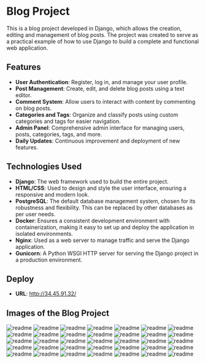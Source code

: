 # Blog Project

This is a blog project developed in Django, which allows the creation, editing and management of blog posts. The project was created to serve as a practical example of how to use Django to build a complete and functional web application.

## Features

- **User Authentication**: Register, log in, and manage your user profile.
- **Post Management**: Create, edit, and delete blog posts using a text editor.
- **Comment System**: Allow users to interact with content by commenting on blog posts.
- **Categories and Tags**: Organize and classify posts using custom categories and tags for easier navigation.
- **Admin Panel**: Comprehensive admin interface for managing users, posts, categories, tags, and more.
- **Daily Updates**: Continuous improvement and deployment of new features.

## Technologies Used

- **Django**: The web framework used to build the entire project.
- **HTML/CSS**: Used to design and style the user interface, ensuring a responsive and modern look.
- **PostgreSQL**: The default database management system, chosen for its robustness and flexibility. This can be replaced by other databases as per user needs.
- **Docker**: Ensures a consistent development environment with containerization, making it easy to set up and deploy the application in isolated environments.
- **Nginx**: Used as a web server to manage traffic and serve the Django application.
- **Gunicorn**: A Python WSGI HTTP server for serving the Django project in a production environment.
  
## Deploy
- **URL**: http://34.45.91.32/

## Images of the Blog Project
![readme](https://github.com/ecopque/blog_project/blob/main/prints/Screenshot%20from%202024-09-01%2021-37-22.png)
![readme](https://github.com/ecopque/blog_project/blob/main/prints/Screenshot%20from%202024-08-28%2018-33-23.png)
![readme](https://github.com/ecopque/blog_project/blob/main/prints/Screenshot%20from%202024-09-28%2018-08-20.png)
![readme](https://github.com/ecopque/blog_project/blob/main/prints/Screenshot%20from%202024-09-23%2022-36-04.png)
![readme](https://github.com/ecopque/blog_project/blob/main/prints/Screenshot%20from%202024-09-23%2017-29-24.png)
![readme](https://github.com/ecopque/blog_project/blob/main/prints/Screenshot%20from%202024-09-23%2017-24-26.png)
![readme](https://github.com/ecopque/blog_project/blob/main/prints/Screenshot%20from%202024-09-23%2017-24-11.png)
![readme](https://github.com/ecopque/blog_project/blob/main/prints/Screenshot%20from%202024-09-17%2015-27-42.png)
![readme](https://github.com/ecopque/blog_project/blob/main/prints/Screenshot%20from%202024-09-17%2010-21-43.png)
![readme](https://github.com/ecopque/blog_project/blob/main/prints/Screenshot%20from%202024-09-16%2011-22-32.png)
![readme](https://github.com/ecopque/blog_project/blob/main/prints/Screenshot%20from%202024-09-16%2010-35-56.png)
![readme](https://github.com/ecopque/blog_project/blob/main/prints/Screenshot%20from%202024-09-16%2010-05-00.png)
![readme](https://github.com/ecopque/blog_project/blob/main/prints/Screenshot%20from%202024-09-15%2018-26-55.png)
![readme](https://github.com/ecopque/blog_project/blob/main/prints/Screenshot%20from%202024-09-14%2021-15-01.png)
![readme](https://github.com/ecopque/blog_project/blob/main/prints/Screenshot%20from%202024-09-14%2021-11-41.png)
![readme](https://github.com/ecopque/blog_project/blob/main/prints/Screenshot%20from%202024-09-14%2017-19-18.png)
![readme](https://github.com/ecopque/blog_project/blob/main/prints/Screenshot%20from%202024-09-14%2017-09-21.png)
![readme](https://github.com/ecopque/blog_project/blob/main/prints/Screenshot%20from%202024-09-14%2016-19-19.png)
![readme](https://github.com/ecopque/blog_project/blob/main/prints/Screenshot%20from%202024-09-13%2015-07-40.png)
![readme](https://github.com/ecopque/blog_project/blob/main/prints/Screenshot%20from%202024-09-13%2011-10-16.png)
![readme](https://github.com/ecopque/blog_project/blob/main/prints/Screenshot%20from%202024-09-11%2019-17-31.png)
![readme](https://github.com/ecopque/blog_project/blob/main/prints/Screenshot%20from%202024-09-11%2011-15-21.png)
![readme](https://github.com/ecopque/blog_project/blob/main/prints/Screenshot%20from%202024-09-09%2011-42-27.png)
![readme](https://github.com/ecopque/blog_project/blob/main/prints/Screenshot%20from%202024-09-05%2018-58-02.png)
![readme](https://github.com/ecopque/blog_project/blob/main/prints/Screenshot%20from%202024-09-05%2018-57-25.png)
![readme](https://github.com/ecopque/blog_project/blob/main/prints/Screenshot%20from%202024-09-05%2018-56-57.png)
![readme](https://github.com/ecopque/blog_project/blob/main/prints/Screenshot%20from%202024-09-05%2018-44-53.png)
![readme](https://github.com/ecopque/blog_project/blob/main/prints/Screenshot%20from%202024-09-05%2018-44-34.png)
![readme](https://github.com/ecopque/blog_project/blob/main/prints/Screenshot%20from%202024-09-05%2018-29-20.png)
![readme](https://github.com/ecopque/blog_project/blob/main/prints/Screenshot%20from%202024-09-05%2015-34-57.png)
![readme](https://github.com/ecopque/blog_project/blob/main/prints/Screenshot%20from%202024-09-04%2011-20-44.png)
![readme](https://github.com/ecopque/blog_project/blob/main/prints/Screenshot%20from%202024-09-04%2011-12-10.png)
![readme](https://github.com/ecopque/blog_project/blob/main/prints/Screenshot%20from%202024-09-02%2010-57-19.png)
![readme](https://github.com/ecopque/blog_project/blob/main/prints/Screenshot%20from%202024-09-02%2010-57-08.png)
![readme](https://github.com/ecopque/blog_project/blob/main/prints/Screenshot%20from%202024-09-02%2010-21-02.png)